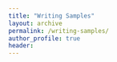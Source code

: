```yaml
---
title: "Writing Samples"
layout: archive
permalink: /writing-samples/
author_profile: true
header:
---
```

